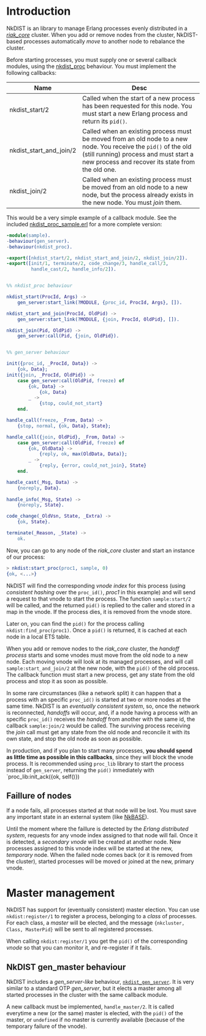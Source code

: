 # Introduction

NkDIST is an library to manage Erlang processes evenly distributed in a [_riak_core_](https://github.com/basho/riak_core) cluster. When you add or remove nodes from the cluster, NkDIST-based processes automatically _move_ to another node to rebalance the cluster.

Before starting processes, you must supply one or several callback modules, using the [nkdist_proc](src/nkdist_proc.erl) behaviour. You must implement the following callbacks:

Name|Desc
---|---
nkdist_start/2|Called when the start of a new process has been requested for this node. You must start a new Erlang process and return its `pid()`.
nkdist_start_and_join/2|Called when an existing process must be moved from an old node to a new node. You receive the `pid()` of the old (still running) process and must start a new process and recover its state from the old one.
nkdist_join/2|Called when an existing process must be moved from an old node to a new node, but the process already exists in the new node. You must _join_ them.

This would be a very simple example of a callback module. See the included [nkdist_proc_sample.erl](src/nkdist_proc_sample.erl) for a more complete version:

```erlang
-module(sample).
-behaviour(gen_server).
-behaviour(nkdist_proc).

-export([nkdist_start/2, nkdist_start_and_join/2, nkdist_join/2]).
-export([init/1, terminate/2, code_change/3, handle_call/3,   
         handle_cast/2, handle_info/2]).


%% nkdist_proc behaviour

nkdist_start(ProcId, Args) ->
    gen_server:start_link(?MODULE, {proc_id, ProcId, Args}, []).

nkdist_start_and_join(ProcId, OldPid) ->
    gen_server:start_link(?MODULE, {join, ProcId, OldPid}, []).

nkdist_join(Pid, OldPid) ->
    gen_server:call(Pid, {join, OldPid}).


%% gen_server behaviour

init({proc_id, _ProcId, Data}) ->
    {ok, Data};
init({join, _ProcId, OldPid}) ->
    case gen_server:call(OldPid, freeze) of
        {ok, Data} -> 
            {ok, Data}
        _ ->
            {stop, could_not_start}
    end.

handle_call(freeze, _From, Data) ->
    {stop, normal, {ok, Data}, State};

handle_call({join, OldPid}, _From, Data) ->
    case gen_server:call(OldPid, freeze) of
        {ok, OldData} ->
            {reply, ok, max(OldData, Data)};	
        _ ->
            {reply, {error, could_not_join}, State}
    end.

handle_cast(_Msg, Data) ->
    {noreply, Data}.
    
handle_info(_Msg, State) ->
    {noreply, State}.

code_change(_OldVsn, State, _Extra) ->
    {ok, State}.

terminate(_Reason, _State) ->
    ok.
```

Now, you can go to any node of the _riak_core_ cluster and start an instance of our process:

```erlang
> nkdist:start_proc(proc1, sample, 0)
{ok, <...>}
```

NkDIST will find the corresponding _vnode index_ for this process (using _consistent hashing_ over the `proc_id()`, _proc1_ in this example) and will send a request to that vnode to start the process. The function `sample:start/2` will be called, and the returned `pid()` is replied to the caller and stored in a map in the vnode. If the process dies, it is removed from the vnode store.

Later on, you can find the `pid()` for the process calling `nkdist:find_proc(proc1)`. Once a `pid()` is returned, it is cached at each node in a local ETS table.

When you add or remove nodes to the _riak_core_ cluster, the _handoff process_ starts and some vnodes must move from the old node to a new node. Each moving vnode will look at its managed processes, and will call `sample:start_and_join/2` at the new node, with the `pid()` of the old process. The callback function must start a new process, get any state from the old process and stop it as soon as possible.

In some rare circumstances (like a network split) it can happen that a process with an specific `proc_id()` is started at two or more nodes at the same time. NkDIST is an _eventually consistent system_, so, once the network is reconnected, _handoffs_ will occur, and, if a node having a process with an specific `proc_id()` receives the _handoff_ from another with the same id, the callback `sample:join/2` would be called. The surviving process receiving the _join_ call must get any state from the old node and reconcile it with its own state, and stop the old node as soon as possible.

In production, and if you plan to start many processes, **you should spend as little time as possible in this callbacks**, since they will block the vnode process. It is recommended using `proc_lib` library to start the process instead of `gen_server`, returning the `pid()` inmediately with `proc_lib:init_ack({ok, self()})



## Faillure of nodes

If a node fails, all processes started at that node will be lost. You must save any important state in an external system (like [NkBASE](https://github.com/NetComposer/nkbase)).

Until the moment where the faillure is detected by the _Erlang distributed system_, requests for any vnode index assigned to that node will fail. Once it is detected, a _secondary vnode_ will be created at another node. New processes assigned to this vnode index will be started at the new, _temporary_ node. When the failed node comes back (or it is removed from the cluster), started processes will be moved or joined at the new, primary vnode.


# Master management

NkDIST has support for (eventually consistent) master election. You can use `nkdist:register/1` to register a process, belonging to a _class_ of processes. For each class, a _master_ will be elected, and the message `{nkcluster, Class, MasterPid}` will be sent to all registered processes.

When calling `nkdist:register/1` you get the `pid()` of the corresponding _vnode_ so that you can monitor it, and re-register if it fails.


## NkDIST gen_master behaviour

NkDIST includes a _gen_server-like_ behaviour, [`nkdist_gen_server`](src/nkdist_gen_server.erl). It is very similar to a standard OTP _gen_server_, but it elects a master among all started processes in the cluster with the same callback module. 

A new callback must be implemented, `handle_master/2`. It is called everytime a new (or the same) master is elected, with the `pid()` of the master, or `undefined` if no master is currently available (because of the temporary failure of the vnode).










